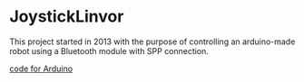 # JoystickLinvor
This project started in 2013 with the purpose of controlling an arduino-made robot using a Bluetooth module with SPP connection.

[code for Arduino](https://github.com/MaxsonCM/Adafruit_motor_shield_bluetooth)
